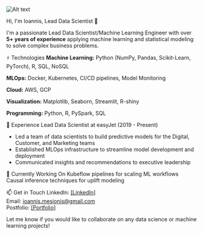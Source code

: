 ![Alt text](https://i.pinimg.com/originals/55/1d/10/551d1091f3e178d7079d5b224f2cb69b.jpg)

Hi, I'm Ioannis, Lead Data Scientist 👋

I'm a passionate Lead Data Scientist/Machine Learning Engineer with over **5+ years of experience** applying machine learning and statistical modeling to solve complex business problems.

⚡️ Technologies
**Machine Learning:** Python (NumPy, Pandas, Scikit-Learn, PyTorch), R, SQL, NoSQL

**MLOps:** Docker, Kubernetes, CI/CD pipelines, Model Monitoring

**Cloud:** AWS, GCP

**Visualization:** Matplotlib, Seaborn, Streamlit, R-shiny

**Programming:** Python, R, PySpark, SQL

💼 Experience
Lead Data Scientist at easyJet (2019 - Present)

- Led a team of data scientists to build predictive models for the Digital, Customer, and Marketing teams
- Established MLOps infrastructure to streamline model development and deployment
- Communicated insights and recommendations to executive leadership

🔭 Currently Working On
Kubeflow pipelines for scaling ML workflows
Causal inference techniques for uplift modeling

📫 Get in Touch
LinkedIn: [[LinkedIn]](https://www.linkedin.com/in/ioannis-mesionis/) <br>
Email: ioannis.mesionis@gmail.com <br>
Postfolio: [[Portfolio]](https://ioannismesionis.github.io/) <br>

Let me know if you would like to collaborate on any data science or machine learning projects!
 
<!---
ioannismesionis/ioannismesionis is a ✨ special ✨ repository because its `README.md` (this file) appears on your GitHub profile.
You can click the Preview link to take a look at your changes.
--->
